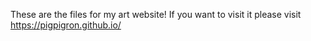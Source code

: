 These are the files for my art website! If you want to visit it please visit
https://pigpigron.github.io/